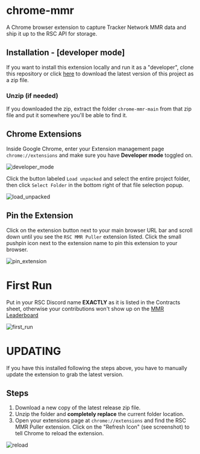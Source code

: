 # chrome-mmr
A Chrome browser extension to capture Tracker Network MMR data and ship it up to the RSC API for storage.

## Installation - [developer mode]
If you want to install this extension locally and run it as a "developer", clone this repository
or click [here](https://github.com/RSC-NA/Releases/releases) to download the latest version of this project
as a zip file.

### Unzip (if needed)
If you downloaded the zip, extract the folder `chrome-mmr-main` from that zip file and put it somewhere you'll
be able to find it.

## Chrome Extensions
Inside Google Chrome, enter your Extension management page `chrome://extensions` and make sure 
you have **Developer mode** toggled on. 

![developer_mode](https://github.com/RSC-NA/Releases/assets/124588/9767273e-54d2-4767-b229-78537e3983fa)

Click the button labeled `Load unpacked` and select the entire project folder, then click 
`Select Folder` in the bottom right of that file selection popup. 

![load_unpacked](https://github.com/RSC-NA/Releases/assets/124588/40d8f05c-3865-40b4-b7c9-365f9ed59d66)

## Pin the Extension
Click on the extension button next to your main browser URL bar and scroll down until you see 
the `RSC MMR Puller` extension listed. Click the small pushpin icon next to the extension name
to pin this extension to your browser. 

![pin_extension](https://github.com/RSC-NA/Releases/assets/124588/6143ceb4-ea09-48fa-8699-454af261a22d)

# First Run
Put in your RSC Discord name **EXACTLY** as it is listed in the Contracts sheet, otherwise your 
contributions won't show up on the [MMR Leaderboard](https://devleague.rscstream.com/tracker)

![first_run](https://github.com/RSC-NA/Releases/assets/124588/64e78522-f7eb-4555-b473-55f35c24915c)

# UPDATING
If you have this installed following the steps above, you have to manually update the extension
to grab the latest version.

## Steps
1. Download a new copy of the latest release zip file.
2. Unzip the folder and **completely replace** the current folder location.
3. Open your extensions page at `chrome://extensions` and find the RSC MMR Puller extension. Click on the "Refresh Icon" (see screenshot) to tell Chrome to reload the extension.

![reload](https://github.com/RSC-NA/Releases/assets/124588/249690c7-d9c0-42bc-b9dc-ea740f31adcd)
